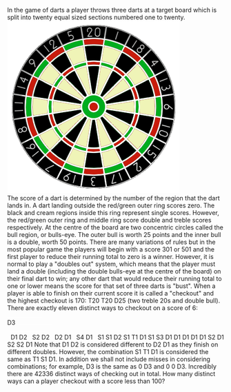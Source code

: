   In the game of darts a player throws three darts at a target board which is split into twenty equal sized sections numbered one to twenty.    <img src='project/images/p_109.gif' width='400' height='400' alt='' /><br />    The score of a dart is determined by the number of the region that the dart lands in. A dart landing outside the red/green outer ring scores zero. The black and cream regions inside this ring represent single scores. However, the red/green outer ring and middle ring score double and treble scores respectively.  At the centre of the board are two concentric circles called the bull region, or bulls-eye. The outer bull is worth 25 points and the inner bull is a double, worth 50 points.  There are many variations of rules but in the most popular game the players will begin with a score 301 or 501 and the first player to reduce their running total to zero is a winner. However, it is normal to play a &quot;doubles out&quot; system, which means that the player must land a double (including the double bulls-eye at the centre of the board) on their final dart to win; any other dart that would reduce their running total to one or lower means the score for that set of three darts is &quot;bust&quot;.  When a player is able to finish  on their current score it is called a &quot;checkout&quot; and the highest checkout is 170: T20 T20 D25 (two treble 20s and double bull).  There are exactly eleven distinct ways to checkout on a score of 6:        <img src='images/spacer.gif' width='80' height='1' alt='' /><br />D3  <img src='images/spacer.gif' width='80' height='1' alt='' /><br />&nbsp;  <img src='images/spacer.gif' width='80' height='1' alt='' /><br />&nbsp;      D1  D2  &nbsp;      S2  D2  &nbsp;      D2  D1  &nbsp;      S4  D1  &nbsp;      S1  S1  D2      S1  T1  D1      S1  S3  D1      D1  D1  D1      D1  S2  D1      S2  S2  D1        Note that D1 D2 is considered different to D2 D1 as they finish on different doubles. However, the combination S1 T1 D1 is considered the same as T1 S1 D1.  In addition we shall not include misses in considering combinations; for example, D3 is the same as 0 D3 and 0 0 D3.  Incredibly there are 42336 distinct ways of checking out in total.  How many distinct ways can a player checkout with a score less than 100?    